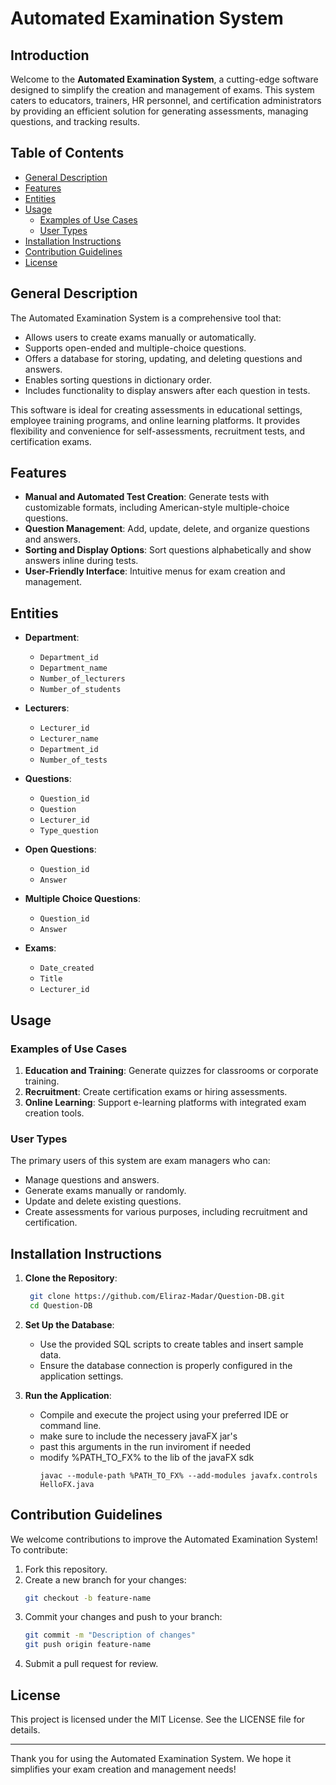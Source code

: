 # Automated Examination System

## Introduction
Welcome to the **Automated Examination System**, a cutting-edge software designed to simplify the creation and management of exams. This system caters to educators, trainers, HR personnel, and certification administrators by providing an efficient solution for generating assessments, managing questions, and tracking results.

## Table of Contents
- [General Description](#general-description)
- [Features](#features)
- [Entities](#entities)
- [Usage](#usage)
  - [Examples of Use Cases](#examples-of-use-cases)
  - [User Types](#user-types)
- [Installation Instructions](#installation-instructions)
- [Contribution Guidelines](#contribution-guidelines)
- [License](#license)

## General Description
The Automated Examination System is a comprehensive tool that:
- Allows users to create exams manually or automatically.
- Supports open-ended and multiple-choice questions.
- Offers a database for storing, updating, and deleting questions and answers.
- Enables sorting questions in dictionary order.
- Includes functionality to display answers after each question in tests.

This software is ideal for creating assessments in educational settings, employee training programs, and online learning platforms. It provides flexibility and convenience for self-assessments, recruitment tests, and certification exams.

## Features
- **Manual and Automated Test Creation**: Generate tests with customizable formats, including American-style multiple-choice questions.
- **Question Management**: Add, update, delete, and organize questions and answers.
- **Sorting and Display Options**: Sort questions alphabetically and show answers inline during tests.
- **User-Friendly Interface**: Intuitive menus for exam creation and management.

## Entities
- **Department**:
  - `Department_id`
  - `Department_name`
  - `Number_of_lecturers`
  - `Number_of_students`

- **Lecturers**:
  - `Lecturer_id`
  - `Lecturer_name`
  - `Department_id`
  - `Number_of_tests`

- **Questions**:
  - `Question_id`
  - `Question`
  - `Lecturer_id`
  - `Type_question`

- **Open Questions**:
  - `Question_id`
  - `Answer`

- **Multiple Choice Questions**:
  - `Question_id`
  - `Answer`

- **Exams**:
  - `Date_created`
  - `Title`
  - `Lecturer_id`

## Usage
### Examples of Use Cases
1. **Education and Training**: Generate quizzes for classrooms or corporate training.
2. **Recruitment**: Create certification exams or hiring assessments.
3. **Online Learning**: Support e-learning platforms with integrated exam creation tools.

### User Types
The primary users of this system are exam managers who can:
- Manage questions and answers.
- Generate exams manually or randomly.
- Update and delete existing questions.
- Create assessments for various purposes, including recruitment and certification.

## Installation Instructions
1. **Clone the Repository**:
   ```bash
    git clone https://github.com/Eliraz-Madar/Question-DB.git
    cd Question-DB
   ```
   
2. **Set Up the Database**:
   - Use the provided SQL scripts to create tables and insert sample data.
   - Ensure the database connection is properly configured in the application settings.

3. **Run the Application**:
   - Compile and execute the project using your preferred IDE or command line.
   - make sure to include the necessery javaFX jar's
   - past this arguments in the run inviroment if needed
   - modify %PATH_TO_FX% to the lib of the javaFX sdk
     ```VM arguments
     javac --module-path %PATH_TO_FX% --add-modules javafx.controls HelloFX.java
     ```
     

## Contribution Guidelines
We welcome contributions to improve the Automated Examination System! To contribute:
1. Fork this repository.
2. Create a new branch for your changes:
   ```bash
   git checkout -b feature-name
   ```
3. Commit your changes and push to your branch:
   ```bash
   git commit -m "Description of changes"
   git push origin feature-name
   ```
4. Submit a pull request for review.

## License
This project is licensed under the MIT License. See the LICENSE file for details.

---
Thank you for using the Automated Examination System. We hope it simplifies your exam creation and management needs!


